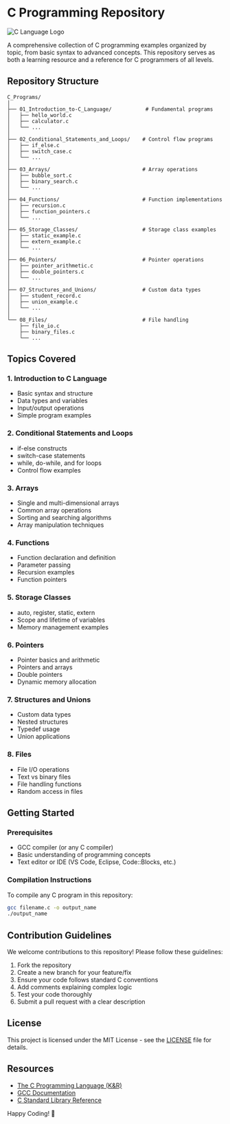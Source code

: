 # C Programming Repository

![C Language Logo](https://upload.wikimedia.org/wikipedia/commons/1/18/C_Programming_Language.svg)

A comprehensive collection of C programming examples organized by topic, from basic syntax to advanced concepts. This repository serves as both a learning resource and a reference for C programmers of all levels.

## Repository Structure

```
C_Programs/
│
├── 01_Introduction_to-C_Language/           # Fundamental programs
│   ├── hello_world.c
│   ├── calculator.c
│   └── ...
│
├── 02_Conditional_Statements_and_Loops/    # Control flow programs
│   ├── if_else.c
│   ├── switch_case.c
│   └── ...
│
├── 03_Arrays/                              # Array operations
│   ├── bubble_sort.c
│   ├── binary_search.c
│   └── ...
│
├── 04_Functions/                           # Function implementations
│   ├── recursion.c
│   ├── function_pointers.c
│   └── ...
│
├── 05_Storage_Classes/                     # Storage class examples
│   ├── static_example.c
│   ├── extern_example.c
│   └── ...
│
├── 06_Pointers/                            # Pointer operations
│   ├── pointer_arithmetic.c
│   ├── double_pointers.c
│   └── ...
│
├── 07_Structures_and_Unions/               # Custom data types
│   ├── student_record.c
│   ├── union_example.c
│   └── ...
│
└── 08_Files/                               # File handling
    ├── file_io.c
    ├── binary_files.c
    └── ...
```

## Topics Covered

### 1. Introduction to C Language
- Basic syntax and structure
- Data types and variables
- Input/output operations
- Simple program examples

### 2. Conditional Statements and Loops
- if-else constructs
- switch-case statements
- while, do-while, and for loops
- Control flow examples

### 3. Arrays
- Single and multi-dimensional arrays
- Common array operations
- Sorting and searching algorithms
- Array manipulation techniques

### 4. Functions
- Function declaration and definition
- Parameter passing
- Recursion examples
- Function pointers

### 5. Storage Classes
- auto, register, static, extern
- Scope and lifetime of variables
- Memory management examples

### 6. Pointers
- Pointer basics and arithmetic
- Pointers and arrays
- Double pointers
- Dynamic memory allocation

### 7. Structures and Unions
- Custom data types
- Nested structures
- Typedef usage
- Union applications

### 8. Files
- File I/O operations
- Text vs binary files
- File handling functions
- Random access in files

## Getting Started

### Prerequisites
- GCC compiler (or any C compiler)
- Basic understanding of programming concepts
- Text editor or IDE (VS Code, Eclipse, Code::Blocks, etc.)

### Compilation Instructions
To compile any C program in this repository:

```bash
gcc filename.c -o output_name
./output_name
```

## Contribution Guidelines

We welcome contributions to this repository! Please follow these guidelines:

1. Fork the repository
2. Create a new branch for your feature/fix
3. Ensure your code follows standard C conventions
4. Add comments explaining complex logic
5. Test your code thoroughly
6. Submit a pull request with a clear description

## License

This project is licensed under the MIT License - see the [LICENSE](LICENSE) file for details.

## Resources

- [The C Programming Language (K&R)](https://en.wikipedia.org/wiki/The_C_Programming_Language)
- [GCC Documentation](https://gcc.gnu.org/onlinedocs/)
- [C Standard Library Reference](https://en.cppreference.com/w/c)

Happy Coding! 🚀
